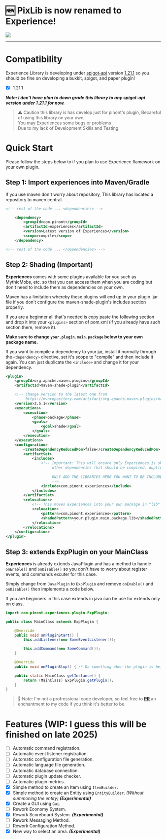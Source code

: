 # 🆕 PixLib is now renamed to Experience!

<img src="https://imgur.com/RTuYY8g.png" />

----

# Compatibility

Experience Library is developing under [spigot-api](https://hub.spigotmc.org/javadocs/bukkit/) version [1.21.1](https://helpch.at/docs/1.21.1/) so you should be fine on developing a bukkit, spigot, and paper plugin!

* [X] 1.21.1

_**Note: I don't have plan to down grade this library to any spigot-api version under 1.21.1 for now.**_

> ⚠️ Caution this library is has develop just for pinont's plugin, Becareful of using this library on your own,<br>You may Experiences some bugs or problems<br>Due to my lack of Development Skills and Testing.

# Quick Start

Please follow the steps below to if you plan to use Experience flamework on your own plugin.

## Step 1: Import experiences into Maven/Gradle

If you use maven don't worry about repository, This library has located a repository to maven central.

```xml
<!-- rest of the code ... <dependencies> -->

    <dependency>
        <groupId>com.pinont</groupId>
        <artifactId>experiences</artifactId>
        <version>Latest version of Experiences</version>
        <scope>compile</scope>
    </dependency>

<!-- rest of the code ... </dependencies> -->
```

## Step 2: Shading (Important)

**Experiences** comes with some plugins available for you such as MythicMobs, etc. so that you can access them when you are coding but don't need to include them as dependencies on your own.

Maven has a limitation whereby these plugins will end up in your plugin .jar file if you don't configure the maven-shade-plugin's includes section properly.

If you are a beginner all that's needed is copy paste the following section and drop it into your `<plugins>` section of pom.xml (if you already have such section there, remove it).

**Make sure to change `your.plugin.main.package` below to your own package name.**

If you want to compile a dependency to your jar, install it normally through the `<dependency>` directive, set it's scope to "compile" and then include it again. You can just duplicate the `<include>` and change it for your dependency.

```xml
<plugin>
    <groupId>org.apache.maven.plugins</groupId>
    <artifactId>maven-shade-plugin</artifactId>

    <!-- Change version to the latest one from
         https://mvnrepository.com/artifact/org.apache.maven.plugins/maven-shade-plugin -->
    <version>3.5.1</version>
    <executions>
        <execution>
            <phase>package</phase>
            <goals>
                <goal>shade</goal>
            </goals>
        </execution>
    </executions>
    <configuration>
        <createDependencyReducedPom>false</createDependencyReducedPom>
        <artifactSet>
            <includes>
                <!-- Important: This will ensure only Experiences is shaded to your jar. If you have
                     other dependencies that should be compiled, duplicate this line for each. 
                     
                     ONLY ADD THE LIBRARIES HERE YOU WANT TO BE INCLUDED IN YOUR PLUGIN.JAR
                     -->
                <include>com.pinont.experiences</include>
            </includes>
        </artifactSet>
        <relocations>
            <!-- This moves Experiences into your own package in "lib" subpackage to prevent interference. -->
            <relocation>
                <pattern>com.pinont.experiences</pattern>
                <shadedPattern>your.plugin.main.package.lib</shadedPattern>
            </relocation>
        </relocations>
    </configuration>
</plugin>
```

## Step 3: extends ExpPlugin on your MainClass

**Experiences** is already extends JavaPlugin and has a method to handle `onEnable()` and `onDisable()` so you don't have to worry about register events, and commands excuter for this case.

Simply change from `JavaPlugin` to `ExpPlugin` and remove `onEnable()` and `onDisable()` then implements a code below.

If you are beginners in this case extends in java can be use for extends only on class.

```java
import com.pinont.experiences.plugin.ExpPlugin;

public class MainClass extends ExpPlugin {

    @Override
    public void onPluginStart() {
        this.addListener(new SomeEventListener());

        this.addCommand(new SomeCommand());
    }

    @Override
    public void onPluginStop() { /* Do something when the plugin is being disabled */ }

    public static MainClass getInstance() {
        return (MainClass) ExpPlugin.getPlugin();
    }
}
```

> 🍵 Note: I'm not a profressional code developer, so feel free to **[PR](https://github.com/PinozenTH/Experiences-Lib/pulls)** an enchantment to my code if you think it's better to be.

# Features (WIP: I guess this will be finished on late 2025)

* [ ] Automatic command registration.
* [ ] Automatic event listener registration.
* [ ] Automatic configuration file generation.
* [ ] Automatic language file generation.
* [ ] Automatic database connection.
* [ ] Automatic plugin update checker.
* [ ] Automatic plugin metrics.
* [X] Simple method to create an Item using `ItemBuilder`.
* [X] Simple method to create an Entity using `EntityBuilder`. *(Without summoning the entity)* _***(Experimental)***_
* [X] Create a GUI using `Gui`.
* [ ] Rework Economy System.
* [X] Rework Scoreboard System. _***(Experimental)***_
* [ ] Rework Messaging Method.
* [ ] Rework Configuration Method.
* [X] New way to select an area. _***(Experimental)***_
